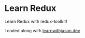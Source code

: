 # Learn Redux

Learn Redux with redux-toolkit!

I coded along with [learnwithjason.dev](learnwithjason.dev)

